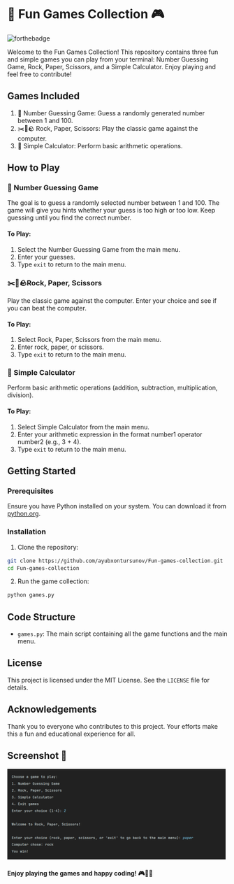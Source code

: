 # 🎉 Fun Games Collection 🎮

![forthebadge](http://forthebadge.com/images/badges/made-with-python.svg)

Welcome to the Fun Games Collection! This repository contains three fun and simple games you can play from your
terminal: Number Guessing Game, Rock, Paper, Scissors, and a Simple Calculator. Enjoy playing and feel free to
contribute!

## Games Included

1. 🔢 Number Guessing Game: Guess a randomly generated number between 1 and 100.
2. ✂️📄🪨 Rock, Paper, Scissors: Play the classic game against the computer.
3. 🧮 Simple Calculator: Perform basic arithmetic operations.

## How to Play

### 🔢 Number Guessing Game

The goal is to guess a randomly selected number between 1 and 100. The game will give you hints whether your guess is
too high or too low. Keep guessing until you find the correct number.

#### To Play:

1. Select the Number Guessing Game from the main menu.
2. Enter your guesses.
3. Type `exit` to return to the main menu.

### ✂️📄🪨Rock, Paper, Scissors

Play the classic game against the computer. Enter your choice and see if you can beat the computer.

#### To Play:

1. Select Rock, Paper, Scissors from the main menu.
2. Enter rock, paper, or scissors.
3. Type `exit` to return to the main menu.

### 🧮 Simple Calculator

Perform basic arithmetic operations (addition, subtraction, multiplication, division).

#### To Play:

1. Select Simple Calculator from the main menu.
2. Enter your arithmetic expression in the format number1 operator number2 (e.g., 3 + 4).
3. Type `exit` to return to the main menu.

## Getting Started

### Prerequisites

Ensure you have Python installed on your system. You can download it from [python.org](https://www.python.org).

### Installation

1. Clone the repository:

```sh
git clone https://github.com/ayubxontursunov/Fun-games-collection.git
cd Fun-games-collection
```

2. Run the game collection:

```sh
python games.py
```

## Code Structure

- `games.py`: The main script containing all the game functions and the main menu.

## License

This project is licensed under the MIT License. See the `LICENSE` file for details.

## Acknowledgements

Thank you to everyone who contributes to this project. Your efforts make this a fun and educational experience for all.

## Screenshot 📸

[//]: # (![Certificate Example]&#40;data/result.png&#41;)
<img src="media/screenshot.png" alt="Screenshots" width="500" height="207">


#### Enjoy playing the games and happy coding! 🎮🎉😊

